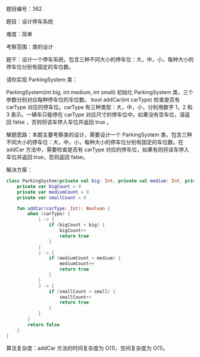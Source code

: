 题目编号：362

题目：设计停车系统

难度：简单

考察范围：类的设计

题干：设计一个停车系统，包含三种不同大小的停车位：大，中，小，每种大小的停车位分别有固定的车位数。

请你实现 ParkingSystem 类：

ParkingSystem(int big, int medium, int small) 初始化 ParkingSystem 类，三个参数分别对应每种停车位的车位数。
bool addCar(int carType) 检查是否有 carType 对应的停车位。carType 有三种类型：大，中，小，分别用数字 1，2 和 3 表示。一辆车只能停在 carType 对应尺寸的停车位中。如果没有空车位，请返回 false ，否则将该车停入车位并返回 true 。
 

解题思路：本题主要考察类的设计，需要设计一个 ParkingSystem 类，包含三种不同大小的停车位：大，中，小，每种大小的停车位分别有固定的车位数。在 addCar 方法中，需要检查是否有 carType 对应的停车位，如果有则将该车停入车位并返回 true，否则返回 false。

解决方案：

```kotlin
class ParkingSystem(private val big: Int, private val medium: Int, private val small: Int) {
    private var bigCount = 0
    private var mediumCount = 0
    private var smallCount = 0

    fun addCar(carType: Int): Boolean {
        when (carType) {
            1 -> {
                if (bigCount < big) {
                    bigCount++
                    return true
                }
            }
            2 -> {
                if (mediumCount < medium) {
                    mediumCount++
                    return true
                }
            }
            3 -> {
                if (smallCount < small) {
                    smallCount++
                    return true
                }
            }
        }
        return false
    }
}
```

算法复杂度：addCar 方法的时间复杂度为 O(1)，空间复杂度为 O(1)。